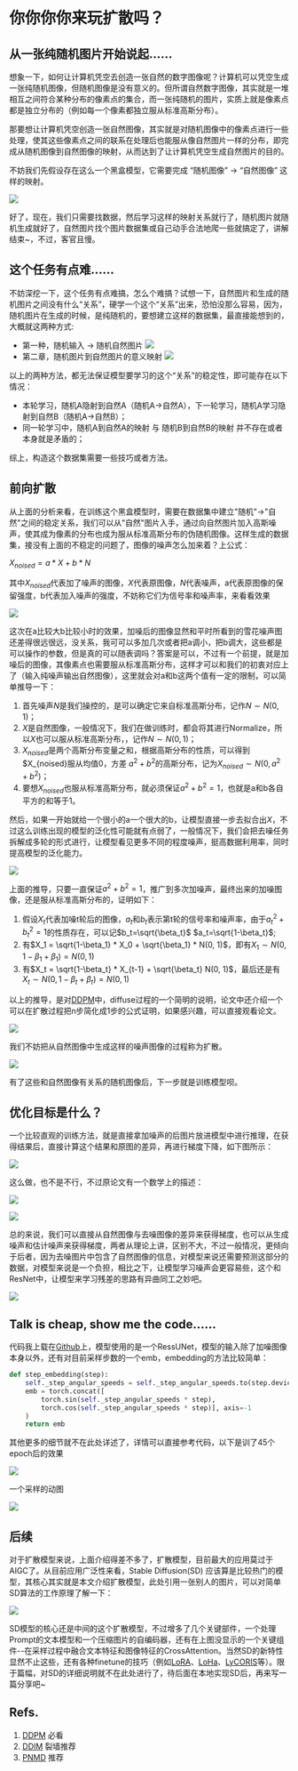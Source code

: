 # 你你你你来玩扩散吗？
## 从一张纯随机图片开始说起......

想象一下，如何让计算机凭空去创造一张自然的数字图像呢？计算机可以凭空生成一张纯随机图像，但随机图像是没有意义的。但所谓自然数字图像，其实就是一堆相互之间符合某种分布的像素点的集合，而一张纯随机的图片，实质上就是像素点都是独立分布的（例如每一个像素都独立服从标准高斯分布）。

那要想让计算机凭空创造一张自然图像，其实就是对随机图像中的像素点进行一些处理，使其这些像素点之间的联系在处理后也能服从像自然图片一样的分布，即完成从随机图像到自然图像的映射，从而达到了让计算机凭空生成自然图片的目的。

不妨我们先假设存在这么一个黑盒模型，它需要完成 “随机图像” -> “自然图像” 这样的映射。
    
![](./_static/screenshot-20230412-190324.png)

好了，现在，我们只需要找数据，然后学习这样的映射关系就行了，随机图片就随机生成就好了，自然图片找个图片数据集或自己动手合法地爬一些就搞定了，讲解结束~，不过，客官且慢。

## 这个任务有点难......

不妨深挖一下，这个任务有点难搞，怎么个难搞？试想一下，自然图片和生成的随机图片之间没有什么“关系”，硬学一个这个“关系”出来，恐怕没那么容易，因为，随机图片在生成的时候，是纯随机的，要想建立这样的数据集，最直接能想到的，大概就这两种方式:

+ 第一种，随机输入 -> 随机自然图片
![](./_static/screenshot-20230412-192409.png)
+ 第二章，随机图片到自然图片的意义映射
![](./_static/screenshot-20230412-192543.png)

以上的两种方法，都无法保证模型要学习的这个“关系”的稳定性，即可能存在以下情况：
+ 本轮学习，随机A隐射到自然A（随机A->自然A），下一轮学习，随机A学习隐射到自然B（随机A->自然B）；
+ 同一轮学习中，随机A到自然A的映射 与 随机B到自然B的映射 并不存在或者本身就是矛盾的；

综上，构造这个数据集需要一些技巧或者方法。

## 前向扩散

从上面的分析来看，在训练这个黑盒模型时，需要在数据集中建立"随机"->"自然"之间的稳定关系，我们可以从"自然"图片入手，通过向自然图片加入高斯噪声，使其成为像素的分布也成为服从标准高斯分布的伪随机图像。这样生成的数据集，接没有上面的不稳定的问题了，图像的噪声怎么加来着？上公式：

$X_{noised} = a * X + b * N$

其中$X_{noised}$代表加了噪声的图像，$X$代表原图像，$N$代表噪声，a代表原图像的保留强度，b代表加入噪声的强度，不妨称它们为信号率和噪声率，来看看效果

![](./_static/screenshot-20230412-200015.png)

这次在a比较大b比较小时的效果，加噪后的图像显然和平时所看到的雪花噪声图还差得很远很远，没关系，我可可以多加几次或者把a调小，把b调大，这些都是可以操作的参数，但是真的可以随表调吗？答案是可以，不过有一个前提，就是加噪后的图像，其像素点也需要服从标准高斯分布，这样才可以和我们的初衷对应上了（输入纯噪声输出自然图像），这里就会对a和b这两个值有一定的限制，可以简单推导一下：
1. 首先噪声$N$是我们操控的，是可以确定它来自标准高斯分布，记作$N \sim N(0,1)$；
2. $X$是自然图像，一般情况下，我们在做训练时，都会将其进行Normalize，所以$X$也可以服从标准高斯分布，，记作$N \sim N(0,1)$；
3. $X_{noised}$是两个高斯分布变量之和，根据高斯分布的性质，可以得到$X_{noised}服从均值0，方差
    $a^2+b^2$的高斯分布，记为$X_{noised} \sim N(0,a^2+b^2)$；
4. 要想$X_{noised}$也服从标准高斯分布，就必须保证$a^2+b^2=1$，也就是a和b各自平方的和等于1。

然后，如果一开始就给一个很小的a一个很大的b，让模型直接一步去拟合出$X$，不过这么训练出现的模型的泛化性可能就有点弱了，一般情况下，我们会把去噪任务拆解成多轮的形式进行，让模型看见更多不同的程度噪声，挺高数据利用率，同时提高模型的泛化能力。

![](./_static/screenshot-20230412-203142.png)

上面的推导，只要一直保证$a^2+b^2=1$，推广到多次加噪声，最终出来的加噪图像，还是服从标准高斯分布的，证明如下：
1. 假设$X_t$代表加噪t轮后的图像，$a_t$和$b_t$表示第t轮的信号率和噪声率，由于$a_t^2+b_t^2=1$的性质存在，可以记$b_t=\sqrt{\beta_t}$ $a_t=\sqrt{1-\beta_t}$;
2. 有$X_1 = \sqrt{1-\beta_1} * X_0 + \sqrt{\beta_1} * N(0, 1)$，即有$X_1 \sim N(0, 1 - \beta_1 + \beta_1) = N(0, 1)$
3. 有$X_t = \sqrt{1-\beta_t} * X_{t-1} + \sqrt{\beta_t} N(0, 1)$，最后还是有$X_t \sim N(0, 1 - \beta_t + \beta_t) = N(0, 1)$

以上的推导，是对[DDPM](http://arxiv.org/abs/2006.11239)中，diffuse过程的一个简明的说明，论文中还介绍一个可以在扩散过程把n步简化成1步的公式证明，如果感兴趣，可以直接观看论文。

![](./_static/screenshot-20230412-204555.png)


我们不妨把从自然图像中生成这样的噪声图像的过程称为扩散。

![](./_static/screenshot-20230412-204042.png)

有了这些和自然图像有关系的随机图像后，下一步就是训练模型呗。

## 优化目标是什么？

一个比较直观的训练方法，就是直接拿加噪声的后图片放进模型中进行推理，在获得结果后，直接计算这个结果和原图的差异，再进行梯度下降，如下图所示：

![](./_static/screenshot-20230413-120220.png)

这么做，也不是不行，不过原论文有一个数学上的描述：

![](screenshot-20230413-150508.png)

![](screenshot-20230413-150614.png)

总的来说，我们可以直接从自然图像与去噪图像的差异来获得梯度，也可以从生成噪声和估计噪声来获得梯度，两者从理论上讲，区别不大，不过一般情况，更倾向于后者，因为去噪图片中包含了自然图像的信息，对模型来说还需要预测这部分的数据，对模型来说是一个负担，相比之下，让模型学习噪声会更容易些，这个和ResNet中，让模型来学习残差的思路有异曲同工之妙吧。

![](screenshot-20230413-151829.png)

## Talk is cheap, show me the code......

代码我上载在[Github](https://github.com/Qero/UnderstandDiffusionModels)上，模型使用的是一个RessUNet，模型的输入除了加噪图像本身以外，还有对目前采样步数的一个emb，embedding的方法比较简单：

```python
def step_embedding(step):
    self._step_angular_speeds = self._step_angular_speeds.to(step.device)
    emb = torch.concat([
        torch.sin(self._step_angular_speeds * step), 
        torch.cos(self._step_angular_speeds * step)], axis=-1
    )
    return emb
```

其他更多的细节就不在此处详述了，详情可以直接参考代码，以下是训了45个epoch后的效果

![](screenshot-20230413-155759.png)

一个采样的动图

![](show_results.gif)

## 后续

对于扩散模型来说，上面介绍得差不多了，扩散模型，目前最大的应用莫过于AIGC了。从目前应用广泛性来看，Stable Diffusion(SD) 应该算是比较热门的模型，其核心其实就是本文介绍扩散模型，此处引用一张别人的图片，可以对简单SD算法的工作原理了解一下：

![](screenshot-20230413-161018.png)

SD模型的核心还是中间的这个扩散模型，不过增多了几个关键部件，一个处理Prompt的文本模型和一个压缩图片的自编码器，还有在上图没显示的一个关键组件--在采样过程中融合文本特征和图像特征的CrossAttention。当然SD的新特性显然不止这些，还有各种finetune的技巧（例如[LoRA](https://github.com/cloneofsimo/lora)、[LoHa](https://openreview.net/pdf?id=d71n4ftoCBy)、[LyCORIS](https://github.com/KohakuBlueleaf/LyCORIS)等）。限于篇幅，对SD的详细说明就不在此处进行了，待后面在本地实现SD后，再来写一篇分享吧~

## Refs.
1. [DDPM](https://arxiv.org/abs/2006.11239) 必看
2. [DDIM](https://arxiv.org/abs/2010.02502) 裂墙推荐
3. [PNMD](https://link.zhihu.com/?target=https%3A//arxiv.org/abs/2112.10752) 推荐